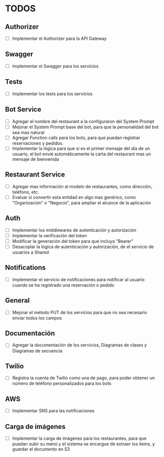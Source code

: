 # TODOS

## Authorizer

- [ ] Implementar el Authorizer para la API Gateway

## Swagger

- [ ] Implementar el Swagger para los servicios

## Tests

- [ ] Implementar los tests para los servicios

## Bot Service

- [ ] Agregar el nombre del restaurant a la configuraron del System Prompt
- [ ] Mejorar el System Prompt base del bot, para que la personalidad del bot sea mas natural
- [ ] Agregar Function calls para los bots, para que puedan registrar reservaciones y pedidos.
- [ ] Implementar la lógica para que si es el primer mensaje del día de un usuario, el bot envié automáticamente la carta del restaurant mas un mensaje de bienvenida

## Restaurant Service

- [ ] Agregar mas información al modelo de restaurantes, como dirección, teléfono, etc.
- [ ] Evaluar si convertir esta entidad en algo mas genérico, como "Organización" o "Negocio", para ampliar el alcance de la aplicación

## Auth

- [ ] Implementar los middlewares de autenticación y autorización
- [ ] Implementar la verificación del token
- [ ] Modificar la generación del token para que incluya "Bearer"
- [ ] Desacoplar la lógica de autenticación y autorización, de el servicio de usuarios a Shared

## Notifications

- [ ] Implementar el servicio de notificaciones para notificar al usuario cuando se ha registrado una reservación o pedido

## General

- [ ] Mejorar el método PUT de los servicios para que no sea necesario enviar todos los campos

## Documentación

- [ ] Agregar la documentación de los servicios, Diagramas de clases y Diagramas de secuencia

## Twilio

- [ ] Registra la cuenta de Twilio como una de pago, para poder obtener un número de teléfono personalizados para los bots

## AWS

- [ ] Implementar SNS para las notificaciones

## Carga de imágenes

- [ ] Implementar la carga de imágenes para los restaurantes, para que puedan subir su menú y el sistema se encargue de extraer los items, y guardar el documento en S3 
